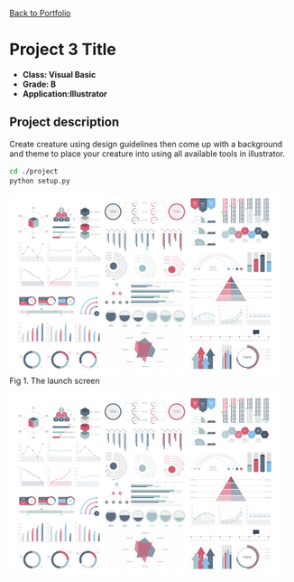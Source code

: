 [Back to Portfolio](./)

Project 3 Title
===============

-   **Class: Visual Basic** 
-   **Grade: B**
-   **Application:Illustrator**

## Project description

Create creature using design guidelines then come up with a background and theme to place your creature into using all available tools in illustrator.
```bash
cd ./project
python setup.py
```
![Graphic](images/dummy_thumbnail.jpg)
Fig 1. The launch screen

![screenshot](images/dummy_thumbnail.jpg)
